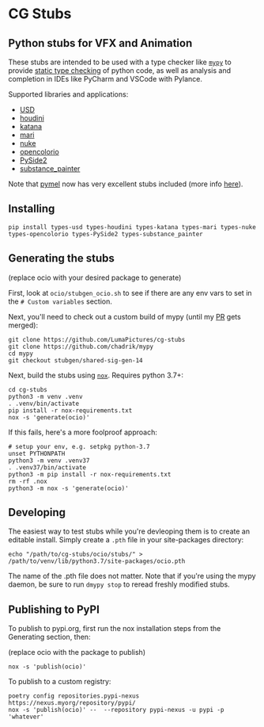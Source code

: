 # CG Stubs

## Python stubs for VFX and Animation

These stubs are intended to be used with a type checker like [`mypy`](https://mypy.readthedocs.io/en/stable/) to provide [static type checking](https://realpython.com/python-type-checking/) of python code, as well as analysis and completion in IDEs like PyCharm and VSCode with Pylance.

Supported libraries and applications:

- [USD](https://pypi.org/project/types-usd/)
- [houdini](https://pypi.org/project/types-houdini/)
- [katana](https://pypi.org/project/types-katana/)
- [mari](https://pypi.org/project/types-mari/)
- [nuke](https://pypi.org/project/types-nuke/)
- [opencolorio](https://pypi.org/project/types-opencolorio/)
- [PySide2](https://pypi.org/project/types-PySide2/)
- [substance_painter](https://pypi.org/project/types-substance_painter/)

Note that [pymel](https://pypi.org/project/pymel/) now has very excellent stubs included (more info [here](https://dev.to/chadrik/pymels-new-type-stubs-2die)). 

## Installing

```
pip install types-usd types-houdini types-katana types-mari types-nuke types-opencolorio types-PySide2 types-substance_painter
```

## Generating the stubs

(replace ocio with your desired package to generate)

First, look at `ocio/stubgen_ocio.sh` to see if there are any env vars to set in the `# Custom variables` section.

Next, you'll need to check out a custom build of mypy (until my [PR](https://github.com/python/mypy/pull/15770) gets merged):

```
git clone https://github.com/LumaPictures/cg-stubs
git clone https://github.com/chadrik/mypy
cd mypy
git checkout stubgen/shared-sig-gen-14
```

Next, build the stubs using [`nox`](https://nox.thea.codes/en/stable/index.html).  Requires python 3.7+:

```
cd cg-stubs
python3 -m venv .venv
. .venv/bin/activate
pip install -r nox-requirements.txt
nox -s 'generate(ocio)'
```

If this fails, here's a more foolproof approach:

```
# setup your env, e.g. setpkg python-3.7
unset PYTHONPATH
python3 -m venv .venv37
. .venv37/bin/activate
python3 -m pip install -r nox-requirements.txt
rm -rf .nox
python3 -m nox -s 'generate(ocio)'
```


## Developing

The easiest way to test stubs while you're devleoping them is to create an editable install.  Simply create a `.pth` file in your site-packages directory:

```
echo "/path/to/cg-stubs/ocio/stubs/" > /path/to/venv/lib/python3.7/site-packages/ocio.pth
```

The name of the .pth file does not matter.  Note that if you're using the mypy daemon, be sure to run `dmypy stop` to reread freshly modified stubs.

## Publishing to PyPI

To publish to pypi.org, first run the nox installation steps from the Generating section, then:

(replace ocio with the package to publish)

```
nox -s 'publish(ocio)'
```

To publish to a custom registry:

```
poetry config repositories.pypi-nexus https://nexus.myorg/repository/pypi/
nox -s 'publish(ocio)' --  --repository pypi-nexus -u pypi -p 'whatever'
```
